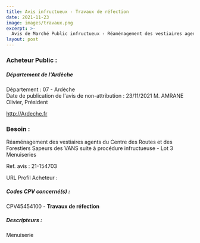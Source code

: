 ```yaml
---
title: Avis infructueux - Travaux de réfection
date: 2021-11-23
image: images/travaux.png
excerpt: >-
  Avis de Marché Public infructueux - Réaménagement des vestiaires agents du Centre des Routes et des Forestiers Sapeurs des VANS suite à procédure infructueuse - Lot 3 Menuiseries
layout: post
---
```


### Acheteur Public :
##### Département de l'Ardèche
Département : 07 - Ardèche<br/>
Date de publication de l'avis de non-attribution : 23/11/2021
M. AMRANE Olivier, Président

http://Ardeche.fr




### Besoin :

Réaménagement des vestiaires agents du Centre des Routes et des Forestiers Sapeurs des VANS suite à procédure infructueuse - Lot 3 Menuiseries

Ref. avis : 21-154703

URL Profil Acheteur : 

##### Codes CPV concerné(s) :
CPV45454100 - **Travaux de réfection** <br/>

##### Descripteurs :
Menuiserie <br/>

